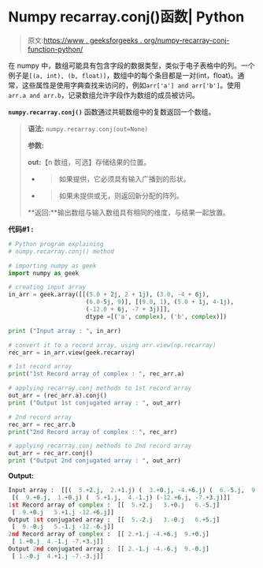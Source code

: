 # Numpy recarray.conj()函数| Python

> 原文:[https://www . geeksforgeeks . org/numpy-recarray-conj-function-python/](https://www.geeksforgeeks.org/numpy-recarray-conj-function-python/)

在 numpy 中，数组可能具有包含字段的数据类型，类似于电子表格中的列。一个例子是`[(a, int), (b, float)]`，数组中的每个条目都是一对(int，float)。通常，这些属性是使用字典查找来访问的，例如`arr['a'] and arr['b']`。使用`arr.a and arr.b`，记录数组允许字段作为数组的成员被访问。

**`numpy.recarray.conj()`** 函数通过共轭数组中的复数返回一个数组。

> **语法:** `numpy.recarray.conj(out=None)`
> 
> **参数:**
> 
> **out:**【n 数组，可选】存储结果的位置。
> - >如果提供，它必须具有输入广播到的形状。
> - >如果未提供或无，则返回新分配的阵列。
> 
> **返回:**输出数组与输入数组具有相同的维度，与结果一起放置。

**代码#1 :**

```py
# Python program explaining
# numpy.recarray.conj() method 

# importing numpy as geek
import numpy as geek

# creating input array 
in_arr = geek.array([[(5.0 + 2j, 2 + 1j), (3.0, -4 + 6j),
                      (6.0-5j, 9)], [(9.0, 1), (5.0 + 1j, 4-1j),
                      (-12.0 + 6j, -7 + 3j)]],
                      dtype =[('a', complex), ('b', complex)])

print ("Input array : ", in_arr)

# convert it to a record array, using arr.view(np.recarray)
rec_arr = in_arr.view(geek.recarray)

# 1st record array
print("1st Record array of complex : ", rec_arr.a)

# applying recarray.conj methods to 1st record array
out_arr = (rec_arr.a).conj()
print ("Output 1st conjugated array : ", out_arr) 

# 2nd record array
rec_arr = rec_arr.b
print("2nd Record array of complex : ", rec_arr)

# applying recarray.conj methods to 2nd record array
out_arr = rec_arr.conj()
print ("Output 2nd conjugated array : ", out_arr) 
```

**Output:**

```py
Input array :  [[(  5.+2.j,  2.+1.j) (  3.+0.j, -4.+6.j) (  6.-5.j,  9.+0.j)]
 [(  9.+0.j,  1.+0.j) (  5.+1.j,  4.-1.j) (-12.+6.j, -7.+3.j)]]
1st Record array of complex :  [[  5.+2.j   3.+0.j   6.-5.j]
 [  9.+0.j   5.+1.j -12.+6.j]]
Output 1st conjugated array :  [[  5.-2.j   3.-0.j   6.+5.j]
 [  9.-0.j   5.-1.j -12.-6.j]]
2nd Record array of complex :  [[ 2.+1.j -4.+6.j  9.+0.j]
 [ 1.+0.j  4.-1.j -7.+3.j]]
Output 2nd conjugated array :  [[ 2.-1.j -4.-6.j  9.-0.j]
 [ 1.-0.j  4.+1.j -7.-3.j]]

```